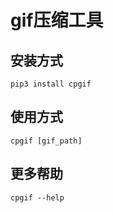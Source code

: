 # gif压缩工具

## 安装方式

```
pip3 install cpgif
```

## 使用方式

```
cpgif [gif_path]
```

## 更多帮助

```
cpgif --help
```
